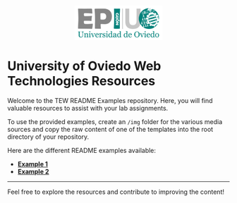 <p align="center">
  <img src="https://github.com/TEWgijon/README-examples/blob/main/img/logo-epigijon.png" alt="EPI Gijón logo" width="200"/>
</p>

# University of Oviedo Web Technologies Resources

Welcome to the TEW README Examples repository. Here, you will find valuable resources to assist with your lab
assignments.

To use the provided examples, create an `/img` folder for the various media sources and copy the raw content of one of
the templates into the root directory of your repository.

Here are the different README examples available:

- **[Example 1](docs/README-ex1.md)**
- **[Example 2](docs/README-ex2.md)**

---

Feel free to explore the resources and contribute to improving the content!
